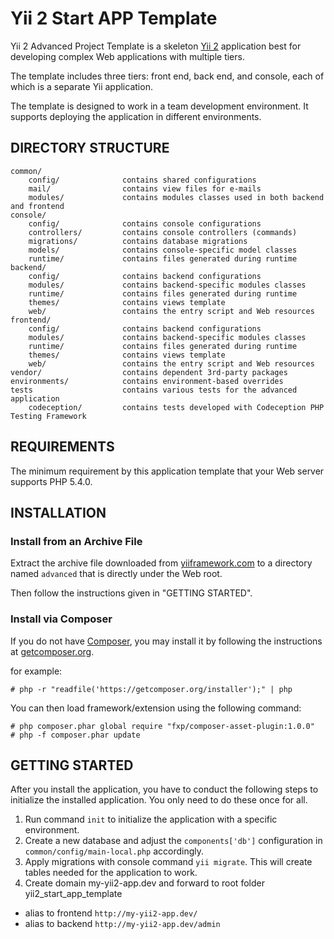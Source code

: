 Yii 2 Start APP Template
===============================

Yii 2 Advanced Project Template is a skeleton [Yii 2](http://www.yiiframework.com/) application best for
developing complex Web applications with multiple tiers.

The template includes three tiers: front end, back end, and console, each of which
is a separate Yii application.

The template is designed to work in a team development environment. It supports
deploying the application in different environments.

DIRECTORY STRUCTURE
-------------------

```
common/
    config/              contains shared configurations
    mail/                contains view files for e-mails
    modules/             contains modules classes used in both backend and frontend
console/
    config/              contains console configurations
    controllers/         contains console controllers (commands)
    migrations/          contains database migrations
    models/              contains console-specific model classes
    runtime/             contains files generated during runtime
backend/
    config/              contains backend configurations
    modules/             contains backend-specific modules classes
    runtime/             contains files generated during runtime
    themes/              contains views template
    web/                 contains the entry script and Web resources
frontend/
    config/              contains backend configurations
    modules/             contains backend-specific modules classes
    runtime/             contains files generated during runtime
    themes/              contains views template
    web/                 contains the entry script and Web resources
vendor/                  contains dependent 3rd-party packages
environments/            contains environment-based overrides
tests                    contains various tests for the advanced application
    codeception/         contains tests developed with Codeception PHP Testing Framework
```

REQUIREMENTS
------------

The minimum requirement by this application template that your Web server supports PHP 5.4.0.


INSTALLATION
------------

### Install from an Archive File

Extract the archive file downloaded from [yiiframework.com](http://www.yiiframework.com/download/) to
a directory named `advanced` that is directly under the Web root.

Then follow the instructions given in "GETTING STARTED".


### Install via Composer

If you do not have [Composer](http://getcomposer.org/), you may install it by following the instructions
at [getcomposer.org](http://getcomposer.org/doc/00-intro.md#installation-nix).

for example:

~~~
# php -r "readfile('https://getcomposer.org/installer');" | php
~~~

You can then load framework/extension using the following command:

~~~
# php composer.phar global require "fxp/composer-asset-plugin:1.0.0"
# php -f composer.phar update
~~~


GETTING STARTED
---------------

After you install the application, you have to conduct the following steps to initialize
the installed application. You only need to do these once for all.

1. Run command `init` to initialize the application with a specific environment.
2. Create a new database and adjust the `components['db']` configuration in `common/config/main-local.php` accordingly.
3. Apply migrations with console command `yii migrate`. This will create tables needed for the application to work.
4. Create domain my-yii2-app.dev and forward to root folder yii2_start_app_template

- alias to frontend `http://my-yii2-app.dev/`
- alias to backend `http://my-yii2-app.dev/admin`
